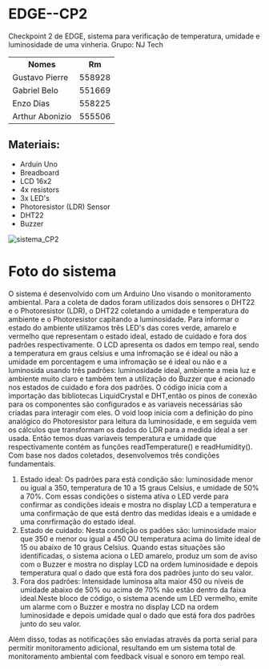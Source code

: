 # EDGE--CP2
Checkpoint 2 de EDGE, sistema para verificação de temperatura, umidade e luminosidade de uma vinheria. 
Grupo: NJ Tech
<table>
  <tr>
    <th>Nomes</th>
    <th>Rm</th>
  </tr>
  <tr>
    <td>Gustavo Pierre</td>
    <td>558928</td>
  </tr>
  <tr>
    <td>Gabriel Belo</td>
    <td>551669</td>
  </tr>
  <tr>
    <td>Enzo Dias</td>
    <td>558225</td>
  </tr>
  <tr>
    <td>Arthur Abonizio</td>
    <td>555506</td>
  </tr>
</table>


<h2>Materiais:</h2>
<ul>
  <li>Arduin Uno</li>
  <li>Breadboard</li>
  <li>LCD 16x2</li>
  <li>4x resistors</li>
  <li>3x LED's</li>
  <li>Photoresistor (LDR) Sensor</li>
  <li>DHT22</li>
  <li>Buzzer</li>
</ul>


![sistema_CP2](https://github.com/gabriel-belo/EDGE--CP2/assets/126474319/76188a39-0186-4587-8c9b-e5d431bc4198)
<h1>Foto do sistema</h1>
<img="https://github.com/gabriel-belo/EDGE--CP2/assets/126474319/76188a39-0186-4587-8c9b-e5d431bc4198" width="600px">


O sistema é desenvolvido com um Arduino Uno visando o monitoramento ambiental. Para a coleta de dados foram utilizados dois sensores o DHT22 e o Photoresistor (LDR), o DHT22 coletando a umidade e temperatura do ambiente e o Photoresistor capitando a luminosidade. Para informar o estado do ambiente utilizamos três LED's das cores verde, amarelo e vermelho que representam o estado ideal, estado de cuidado e fora dos padrões respectivamente. O LCD apresenta os dados em tempo real, sendo a temperatura em graus celsius e uma infromação se é ideal ou não a umidade em porcentagem e uma infromação se é ideal ou não e a luminosida usando três padrões: luminosidade ideal, ambiente a meia luz e ambiente muito claro e também tem a utilização do Buzzer que é acionado nos estados de cuidado e fora dos padrões.
O código inicia com a importação das bibliotecas LiquidCrystal e DHT,então os pinos de conexão para os componentes são configurados e as variaveis necessárias são criadas para interagir com eles.
O void loop inicia com a definição do pino analógico do Photoresistor para leitura da luminosidade, e em seguida vem os cálculos que transformam os dados do LDR para a medida ideal a ser usada. Então temos duas variaveis temperatura e umidade que respectivamente contém as funções readTemperature() e readHumidity(). Com base nos dados coletados, desenvolvemos três condições fundamentais.

<ol>
  <li>Estado ideal: Os padrões para está condição são: luminosidade menor ou igual a 350, temperatura de 10 a 15 graus Celsius, e umidade de 50% a 70%. Com essas condições o sistema ativa o LED verde para confirmar as condições ideais e mostra no display LCD a temperatura e uma confirmação de que está dentro das medidas ideais e a umidade e uma conrfirmação do estado ideal.</li>
  <li>Estado de cuidado: Nesta condição os padôes são: luminosidade maior que 350 e menor ou igual a 450 OU temperatura acima do limite ideal de 15 ou abaixo de 10 graus Celsius. Quando estas situações são identificadas, o sistema aciona o LED amarelo, produz um som de aviso com o Buzzer e mostra no display LCD na ordem luminosidade e depois temperatura qual o dado que está fora dos padrões junto do seu valor.</li>
  <li>Fora dos padrões: Intensidade luminosa alta maior 450 ou níveis de umidade abaixo de 50% ou acima de 70% não estão dentro da faixa ideal.Neste bloco de código, o sistema acende um LED vermelho, emite um alarme com o Buzzer e mostra no display LCD na ordem luminosidade e depois umidade qual o dado que está fora dos padrões junto do seu valor.</li>
</ol>
 
Além disso, todas as notificações são enviadas através da porta serial para permitir monitoramento adicional, resultando em um sistema total de monitoramento ambiental com feedback visual e sonoro em tempo real.


